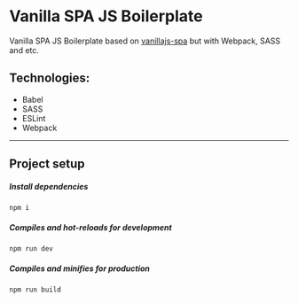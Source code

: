 # Vanilla SPA JS Boilerplate

Vanilla SPA JS Boilerplate based on [vanillajs-spa](https://github.com/rishavs/vanillajs-spa) but with Webpack, SASS and etc.

## Technologies:

- Babel
- SASS
- ESLint
- Webpack

<hr>

## Project setup

##### Install dependencies

```
npm i
```

##### Compiles and hot-reloads for development

```
npm run dev
```

##### Compiles and minifies for production

```
npm run build
```